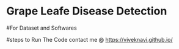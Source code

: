 # Grape Leafe Disease Detection
#For Dataset and Softwares
 
 
 #steps to Run The Code 
 contact me @ https://viveknavi.github.io/
